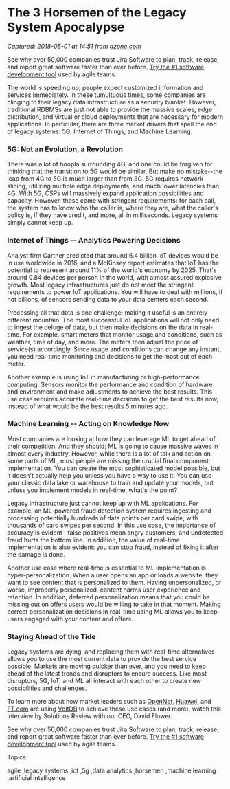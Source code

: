 # The 3 Horsemen of the Legacy System Apocalypse

_Captured: 2018-05-01 at 14:51 from [dzone.com](https://dzone.com/articles/the-3-horsemen-of-the-legacy-system-apocalypse?edition=376227&utm_source=Zone%20Newsletter&utm_medium=email&utm_campaign=agile%202018-05-01)_

See why over 50,000 companies trust Jira Software to plan, track, release, and report great software faster than ever before. [Try the #1 software development tool](https://dzone.com/go?i=281431&u=https%3A%2F%2Fwww.atlassian.com%2Fsoftware%2Fjira%3Futm_source%3Ddzone%26utm_medium%3Ddisplay%26utm_campaign%3Djira_adexp-psa-exp_global-eng_dzone-pre-post-roll-text%26utm_term%3DTry-the-number-one-software-development) used by agile teams.

The world is speeding up; people expect customized information and services immediately. In these tumultuous times, some companies are clinging to their legacy data infrastructure as a security blanket. However, traditional RDBMSs are just not able to provide the massive scales, edge distribution, and virtual or cloud deployments that are necessary for modern applications. In particular, there are three market drivers that spell the end of legacy systems: 5G, Internet of Things, and Machine Learning.

### 5G: Not an Evolution, a Revolution

There was a lot of hoopla surrounding 4G, and one could be forgiven for thinking that the transition to 5G would be similar. But make no mistake--the leap from 4G to 5G is much larger than from 3G. 5G requires network slicing, utilizing multiple edge deployments, and much lower latencies than 4G. With 5G, CSPs will massively expand application possibilities and capacity. However, these come with stringent requirements: for each call, the system has to know who the caller is, where they are, what the caller's policy is, if they have credit, and more, all in milliseconds. Legacy systems simply cannot keep up.

### Internet of Things -- Analytics Powering Decisions

Analyst firm Gartner predicted that around 6.4 billion IoT devices would be in use worldwide in 2016, and a McKinsey report estimates that IoT has the potential to represent around 11% of the world's economy by 2025. That's around 0.84 devices per person in the world, with almost assured explosive growth. Most legacy infrastructures just do not meet the stringent requirements to power IoT applications. You will have to deal with millions, if not billions, of sensors sending data to your data centers each second.

Processing all that data is one challenge; making it useful is an entirely different mountain. The most successful IoT applications will not only need to ingest the deluge of data, but then make decisions on the data in real-time. For example, smart meters that monitor usage and conditions, such as weather, time of day, and more. The meters then adjust the price of service(s) accordingly. Since usage and conditions can change any instant, you need real-time monitoring and decisions to get the most out of each meter.

Another example is using IoT in manufacturing or high-performance computing. Sensors monitor the performance and condition of hardware and environment and make adjustments to achieve the best results. This use case requires accurate real-time decisions to get the best results now, instead of what would be the best results 5 minutes ago.

### Machine Learning -- Acting on Knowledge Now

Most companies are looking at how they can leverage ML to get ahead of their competition. And they should; ML is going to cause massive waves in almost every industry. However, while there is a lot of talk and action on some parts of ML, most people are missing the crucial final component: implementation. You can create the most sophisticated model possible, but it doesn't actually help you unless you have a way to use it. You can use your classic data lake or warehouse to train and update your models, but unless you implement models in real-time, what's the point?

Legacy infrastructure just cannot keep up with ML applications. For example, an ML-powered fraud detection system requires ingesting and processing potentially hundreds of data points per card swipe, with thousands of card swipes per second. In this use case, the importance of accuracy is evident--false positives mean angry customers, and undetected fraud hurts the bottom line. In addition, the value of real-time implementation is also evident: you can stop fraud, instead of fixing it after the damage is done.

Another use case where real-time is essential to ML implementation is hyper-personalization. When a user opens an app or loads a website, they want to see content that is personalized to them. Having unpersonalized, or worse, improperly personalized, content harms user experience and retention. In addition, deferred personalization means that you could be missing out on offers users would be willing to take in that moment. Making correct personalization decisions in real-time using ML allows you to keep users engaged with your content and offers.

### Staying Ahead of the Tide

Legacy systems are dying, and replacing them with real-time alternatives allows you to use the most current data to provide the best service possible. Markets are moving quicker than ever, and you need to keep ahead of the latest trends and disruptors to ensure success. Like most disruptors, 5G, IoT, and ML all interact with each other to create new possibilities and challenges.

To learn more about how market leaders such as [OpenNet](https://www.voltdb.com/files/openet-case-study/), [Huawei](https://www.voltdb.com/files/case-study-huawei/), and [FT.com](https://www.voltdb.com/files/case-study-ft/) are using [VoltDB](https://www.voltdb.com/product/) to achieve these use cases (and more), watch this interview by Solutions Review with our CEO, David Flower.

See why over 50,000 companies trust Jira Software to plan, track, release, and report great software faster than ever before. [Try the #1 software development tool](https://dzone.com/go?i=281432&u=https%3A%2F%2Fwww.atlassian.com%2Fsoftware%2Fjira%3Futm_source%3Ddzone%26utm_medium%3Ddisplay%26utm_campaign%3Djira_adexp-psa-exp_global-eng_dzone-pre-post-roll-text%26utm_term%3DTry-the-number-one-software-development) used by agile teams.

Topics:

agile ,legacy systems ,iot ,5g ,data analytics ,horsemen ,machine learning ,artificial intelligence
